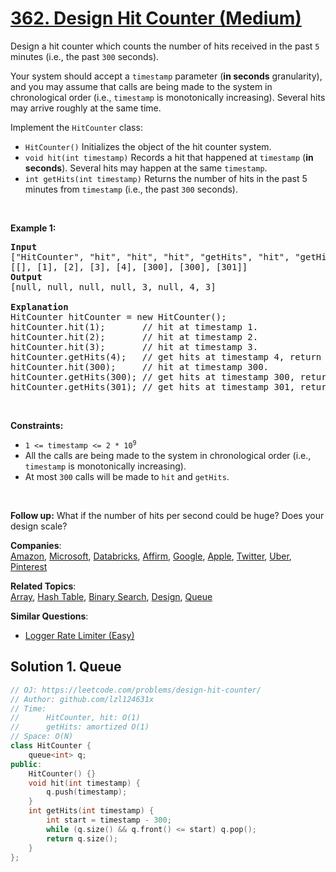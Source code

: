 # [362. Design Hit Counter (Medium)](https://leetcode.com/problems/design-hit-counter/)

<p>Design a hit counter which counts the number of hits received in the past <code>5</code> minutes (i.e., the past <code>300</code> seconds).</p>

<p>Your system should accept a <code>timestamp</code> parameter (<strong>in seconds</strong> granularity), and you may assume that calls are being made to the system in chronological order (i.e., <code>timestamp</code> is monotonically increasing). Several hits may arrive roughly at the same time.</p>

<p>Implement the <code>HitCounter</code> class:</p>

<ul>
	<li><code>HitCounter()</code> Initializes the object of the hit counter system.</li>
	<li><code>void hit(int timestamp)</code> Records a hit that happened at <code>timestamp</code> (<strong>in seconds</strong>). Several hits may happen at the same <code>timestamp</code>.</li>
	<li><code>int getHits(int timestamp)</code> Returns the number of hits in the past 5 minutes from <code>timestamp</code> (i.e., the past <code>300</code> seconds).</li>
</ul>

<p>&nbsp;</p>
<p><strong>Example 1:</strong></p>

<pre><strong>Input</strong>
["HitCounter", "hit", "hit", "hit", "getHits", "hit", "getHits", "getHits"]
[[], [1], [2], [3], [4], [300], [300], [301]]
<strong>Output</strong>
[null, null, null, null, 3, null, 4, 3]

<strong>Explanation</strong>
HitCounter hitCounter = new HitCounter();
hitCounter.hit(1);       // hit at timestamp 1.
hitCounter.hit(2);       // hit at timestamp 2.
hitCounter.hit(3);       // hit at timestamp 3.
hitCounter.getHits(4);   // get hits at timestamp 4, return 3.
hitCounter.hit(300);     // hit at timestamp 300.
hitCounter.getHits(300); // get hits at timestamp 300, return 4.
hitCounter.getHits(301); // get hits at timestamp 301, return 3.
</pre>

<p>&nbsp;</p>
<p><strong>Constraints:</strong></p>

<ul>
	<li><code>1 &lt;= timestamp &lt;= 2 * 10<sup>9</sup></code></li>
	<li>All the calls are being made to the system in chronological order (i.e., <code>timestamp</code> is monotonically increasing).</li>
	<li>At most <code>300</code> calls will be made to <code>hit</code> and <code>getHits</code>.</li>
</ul>

<p>&nbsp;</p>
<p><strong>Follow up:</strong> What if the number of hits per second could be huge? Does your design scale?</p>


**Companies**:  
[Amazon](https://leetcode.com/company/amazon), [Microsoft](https://leetcode.com/company/microsoft), [Databricks](https://leetcode.com/company/databricks), [Affirm](https://leetcode.com/company/affirm), [Google](https://leetcode.com/company/google), [Apple](https://leetcode.com/company/apple), [Twitter](https://leetcode.com/company/twitter), [Uber](https://leetcode.com/company/uber), [Pinterest](https://leetcode.com/company/pinterest)

**Related Topics**:  
[Array](https://leetcode.com/tag/array/), [Hash Table](https://leetcode.com/tag/hash-table/), [Binary Search](https://leetcode.com/tag/binary-search/), [Design](https://leetcode.com/tag/design/), [Queue](https://leetcode.com/tag/queue/)

**Similar Questions**:
* [Logger Rate Limiter (Easy)](https://leetcode.com/problems/logger-rate-limiter/)

## Solution 1. Queue

```cpp
// OJ: https://leetcode.com/problems/design-hit-counter/
// Author: github.com/lzl124631x
// Time:
//      HitCounter, hit: O(1)
//      getHits: amortized O(1)
// Space: O(N)
class HitCounter {
    queue<int> q;
public:
    HitCounter() {}
    void hit(int timestamp) {
        q.push(timestamp);
    }
    int getHits(int timestamp) {
        int start = timestamp - 300;
        while (q.size() && q.front() <= start) q.pop();
        return q.size();
    }
};
```